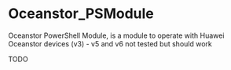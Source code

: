 # Oceanstor_PSModule
Oceanstor PowerShell Module, is a module to operate with Huawei Oceanstor devices (v3) - v5 and v6 not tested but should work

TODO
